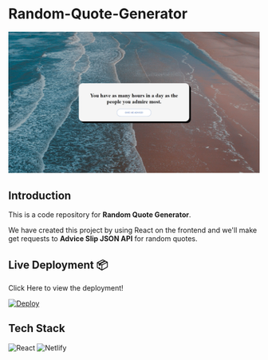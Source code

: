 # **Random-Quote-Generator**

![Random Quote Generator](Sample.jpeg)

## **Introduction**

This is a code repository for **Random Quote Generator**.

We have created this project by using React on the frontend and we'll make get requests to **Advice Slip JSON API** for random quotes.

## **Live Deployment** 📦 

Click Here to view the deployment!
 
[![Deploy](https://www.netlify.com/img/deploy/button.svg)](https://random-quote-generator-101.netlify.app/)

## **Tech Stack**
<img alt="React" src="https://img.shields.io/badge/react-%2320232a.svg?style=for-the-badge&logo=react&logoColor=%2361DAFB"/>
<img alt="Netlify" src="https://img.shields.io/badge/netlify-%2343853D.svg?style=for-the-badge&logo=netlify"/>